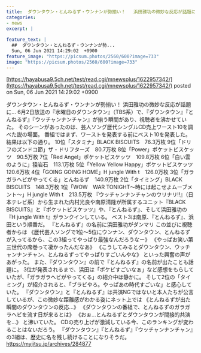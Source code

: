```yaml
---
title:  ダウンタウン・とんねるず・ウンナンが勢揃い！   浜田雅功の微妙な反応が話題に…　芸人CD売上ランキング  
categories:
- news
excerpt: |
  
feature_text: |
  ##  ダウンタウン・とんねるず・ウンナンが勢...
  Sun, 06 Jun 2021 14:29:02  +0900
feature_image: "https://picsum.photos/2560/600?image=733"
image: "https://picsum.photos/2560/600?image=733"
---
```


[https://hayabusa9.5ch.net/test/read.cgi/mnewsplus/1622957342/](https://hayabusa9.5ch.net/test/read.cgi/mnewsplus/1622957342/)
posted on Sun, 06 Jun 2021 14:29:02  +0900

<!--more-->

ダウンタウン・とんねるず・ウンナンが勢揃い！ 浜田雅功の微妙な反応が話題に… 6月2日放送の『水曜日のダウンタウン』（TBS系）で、『ダウンタウン』『とんねるず』『ウッチャンナンチャン』が揃う瞬間があり、視聴者を沸かせていた。 そのシーンがあったのは、芸人ソング歴代シングルCD売上ワースト10を調べた説の場面。 番組ではまず、ワーストを発表する前にベスト10を発表した。結果は以下の通り。 10位「スタミナ」BLACK BISCUITS　76.3万枚 9位「ドリフのズンドコ節」ザ・ドリフターズ　80.7万枚 8位「Power」ポケットビスケッツ　90.5万枚 7位「Red Angel」ポケットビスケッツ　109.8万枚 6位「白い雲のように」猿岩石　113.1万枚 5位「Yellow Yellow Happy」ポケットビスケッツ　120.6万枚 4位「GOING GOING HOME」H jungle With t　126.0万枚 3位「ガラガラヘビがやってくる」とんねるず　140.9万枚 2位「タイミング」BLACK BISCUITS　148.3万枚 1位「WOW　WAR TONIGHT〜時には起こせよムーブメント〜」H jungle With t　213.5万枚 『ウッチャンナンチャンのウリナリ!!』（日本テレビ系）から生まれた内村光良や南原清隆が所属するユニット『BLACK BISCUITS』と『ポケットビスケッツ』や、『とんねるず』、そして浜田雅功の『H jungle With t』がランクインしている。 ベスト3は南原、『とんねるず』、浜田という順番だ。 『とんねるず』の名前に浜田雅功がダンマリ この並びに視聴者からは 《歴代芸人ソングで1位〜5位にウンナン、ダウンタウン、とんねるずが入ってるから、この3組ってやっぱり最強なんだろうなー》 《やっぱお笑い第三世代の席巻って凄かったんだなあ》 《こうしてみるとダウンタウン、ウッチャンナンチャン、とんねるずってやっぱりすごいんやな》 といった興奮の声があがった。 また、『ダウンタウン』の前で『とんねるず』の名前が出たことも話題に。 3位が発表されるまで、浜田は「ポケビすごいなぁ」など感想をもらしていたが、「ガラガラヘビがやってくる」の紹介中は静かに。 そして2位の「タイミング」が紹介されると、「ブラビやろ。やっぱあの時代すごいな」と感心していた。 『ダウンタウン』と『とんねるず』は共演NGではないと本人たちが公言しているが、この微妙な距離感がわかる姿にネット上では 《とんねるずが出た瞬間のダウンタウンの反応…》 《ダウンタウンの番組で、とんねるずのガラガラヘビを流す日が来るとは》 《おぉ…とんねるずとダウンタウンが間接的共演を…》 と沸いていた。 CDの売り上げが激減している今、このランキングが変わることはないだろう。 『ダウンタウン』『とんねるず』『ウッチャンナンチャン』の3組は、歴史に名を残し続けることになりそうだ。 https://myjitsu.jp/archives/284877
